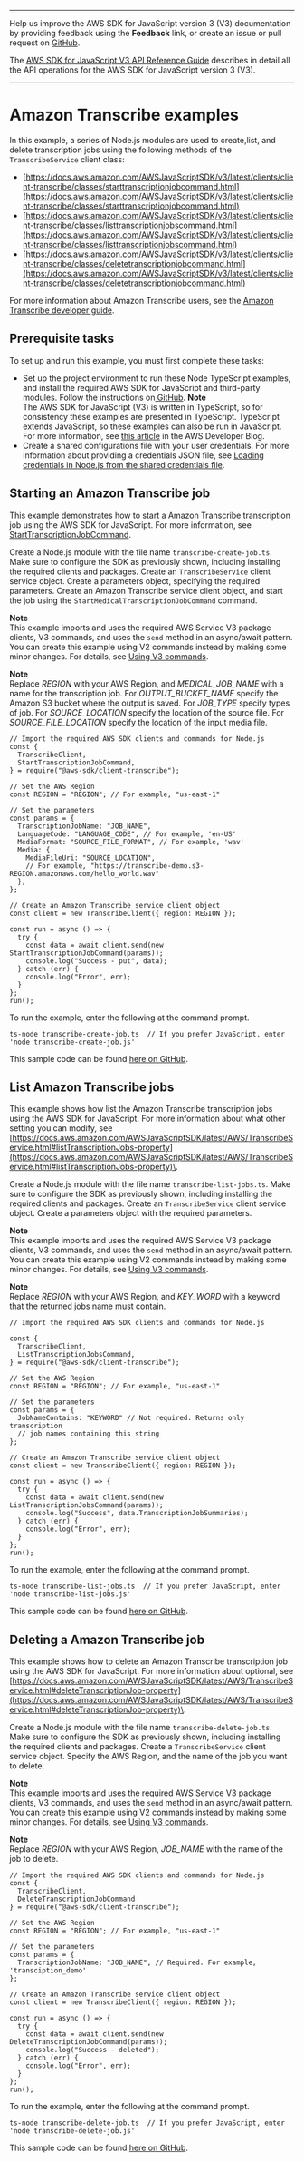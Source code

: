 --------

Help us improve the AWS SDK for JavaScript version 3 \(V3\) documentation by providing feedback using the **Feedback** link, or create an issue or pull request on [GitHub](https://github.com/awsdocs/aws-sdk-for-javascript-v3)\.

 The [AWS SDK for JavaScript V3 API Reference Guide](https://docs.aws.amazon.com/AWSJavaScriptSDK/v3/latest/index.html) describes in detail all the API operations for the AWS SDK for JavaScript version 3 \(V3\)\.

--------

# Amazon Transcribe examples<a name="transcribe-examples-section"></a>

In this example, a series of Node\.js modules are used to create,list, and delete transcription jobs using the following methods of the `TranscribeService` client class:
+ [https://docs.aws.amazon.com/AWSJavaScriptSDK/v3/latest/clients/client-transcribe/classes/starttranscriptionjobcommand.html](https://docs.aws.amazon.com/AWSJavaScriptSDK/v3/latest/clients/client-transcribe/classes/starttranscriptionjobcommand.html)
+ [https://docs.aws.amazon.com/AWSJavaScriptSDK/v3/latest/clients/client-transcribe/classes/listtranscriptionjobscommand.html](https://docs.aws.amazon.com/AWSJavaScriptSDK/v3/latest/clients/client-transcribe/classes/listtranscriptionjobscommand.html)
+ [https://docs.aws.amazon.com/AWSJavaScriptSDK/v3/latest/clients/client-transcribe/classes/deletetranscriptionjobcommand.html](https://docs.aws.amazon.com/AWSJavaScriptSDK/v3/latest/clients/client-transcribe/classes/deletetranscriptionjobcommand.html)

For more information about Amazon Transcribe users, see the [Amazon Transcribe developer guide](https://docs.aws.amazon.com//transcribe/latest/dg/what-is-transcribe.html)\.

## Prerequisite tasks<a name="transcribe-example-transcription-jobs"></a>

To set up and run this example, you must first complete these tasks:
+ Set up the project environment to run these Node TypeScript examples, and install the required AWS SDK for JavaScript and third\-party modules\. Follow the instructions on[ GitHub](https://github.com/awsdocs/aws-doc-sdk-examples/tree/master/javascriptv3/example_code/transcribe/README.md)\.
**Note**  
The AWS SDK for JavaScript \(V3\) is written in TypeScript, so for consistency these examples are presented in TypeScript\. TypeScript extends JavaScript, so these examples can also be run in JavaScript\. For more information, see [this article](https://aws.amazon.com/blogs/developer/first-class-typescript-support-in-modular-aws-sdk-for-javascript/) in the AWS Developer Blog\.
+ Create a shared configurations file with your user credentials\. For more information about providing a credentials JSON file, see [Loading credentials in Node\.js from the shared credentials file](loading-node-credentials-shared.md)\.

## Starting an Amazon Transcribe job<a name="transcribe-start-transcription"></a>

This example demonstrates how to start a Amazon Transcribe transcription job using the AWS SDK for JavaScript\. For more information, see [StartTranscriptionJobCommand](https://docs.aws.amazon.com/AWSJavaScriptSDK/latest/AWS/TranscribeService.html#startTranscriptionJob-property)\.

Create a Node\.js module with the file name `transcribe-create-job.ts`\. Make sure to configure the SDK as previously shown, including installing the required clients and packages\. Create an `TranscribeService` client service object\. Create a parameters object, specifying the required parameters\. Create an Amazon Transcribe service client object, and start the job using the `StartMedicalTranscriptionJobCommand` command\.

**Note**  
This example imports and uses the required AWS Service V3 package clients, V3 commands, and uses the `send` method in an async/await pattern\. You can create this example using V2 commands instead by making some minor changes\. For details, see [Using V3 commands](welcome.md#using_v3_commands)\.

**Note**  
Replace *REGION* with your AWS Region, and *MEDICAL\_JOB\_NAME* with a name for the transcription job\. For *OUTPUT\_BUCKET\_NAME* specify the Amazon S3 bucket where the output is saved\. For *JOB\_TYPE* specify types of job\. For *SOURCE\_LOCATION* specify the location of the source file\. For *SOURCE\_FILE\_LOCATION* specify the location of the input media file\.

```
// Import the required AWS SDK clients and commands for Node.js
const {
  TranscribeClient,
  StartTranscriptionJobCommand,
} = require("@aws-sdk/client-transcribe");

// Set the AWS Region
const REGION = "REGION"; // For example, "us-east-1"

// Set the parameters
const params = {
  TranscriptionJobName: "JOB_NAME",
  LanguageCode: "LANGUAGE_CODE", // For example, 'en-US'
  MediaFormat: "SOURCE_FILE_FORMAT", // For example, 'wav'
  Media: {
    MediaFileUri: "SOURCE_LOCATION",
    // For example, "https://transcribe-demo.s3-REGION.amazonaws.com/hello_world.wav"
  },
};

// Create an Amazon Transcribe service client object
const client = new TranscribeClient({ region: REGION });

const run = async () => {
  try {
    const data = await client.send(new StartTranscriptionJobCommand(params));
    console.log("Success - put", data);
  } catch (err) {
    console.log("Error", err);
  }
};
run();
```

To run the example, enter the following at the command prompt\.

```
ts-node transcribe-create-job.ts  // If you prefer JavaScript, enter 'node transcribe-create-job.js'
```

This sample code can be found [here on GitHub](https://github.com/awsdocs/aws-doc-sdk-examples/blob/master/javascriptv3/example_code/transcribe/src/transcribe_create_job.ts)\.

## List Amazon Transcribe jobs<a name="transcribe-list-jobs"></a>

This example shows how list the Amazon Transcribe transcription jobs using the AWS SDK for JavaScript\. For more information about what other setting you can modify, see [https://docs.aws.amazon.com/AWSJavaScriptSDK/latest/AWS/TranscribeService.html#listTranscriptionJobs-property](https://docs.aws.amazon.com/AWSJavaScriptSDK/latest/AWS/TranscribeService.html#listTranscriptionJobs-property)\.

Create a Node\.js module with the file name `transcribe-list-jobs.ts`\. Make sure to configure the SDK as previously shown, including installing the required clients and packages\. Create an `TranscribeService` client service object\. Create a parameters object with the required parameters\.

**Note**  
This example imports and uses the required AWS Service V3 package clients, V3 commands, and uses the `send` method in an async/await pattern\. You can create this example using V2 commands instead by making some minor changes\. For details, see [Using V3 commands](welcome.md#using_v3_commands)\.

**Note**  
Replace *REGION* with your AWS Region, and *KEY\_WORD* with a keyword that the returned jobs name must contain\.

```
// Import the required AWS SDK clients and commands for Node.js

const {
  TranscribeClient,
  ListTranscriptionJobsCommand,
} = require("@aws-sdk/client-transcribe");

// Set the AWS Region
const REGION = "REGION"; // For example, "us-east-1"

// Set the parameters
const params = {
  JobNameContains: "KEYWORD" // Not required. Returns only transcription
  // job names containing this string
};

// Create an Amazon Transcribe service client object
const client = new TranscribeClient({ region: REGION });

const run = async () => {
  try {
    const data = await client.send(new ListTranscriptionJobsCommand(params));
    console.log("Success", data.TranscriptionJobSummaries);
  } catch (err) {
    console.log("Error", err);
  }
};
run();
```

To run the example, enter the following at the command prompt\.

```
ts-node transcribe-list-jobs.ts  // If you prefer JavaScript, enter 'node transcribe-list-jobs.js'
```

This sample code can be found [here on GitHub](https://github.com/awsdocs/aws-doc-sdk-examples/blob/master/javascriptv3/example_code/transcribe/src/transcribe_list_jobs.ts)\.

## Deleting a Amazon Transcribe job<a name="transcribe-delete-job"></a>

This example shows how to delete an Amazon Transcribe transcription job using the AWS SDK for JavaScript\. For more information about optional, see [https://docs.aws.amazon.com/AWSJavaScriptSDK/latest/AWS/TranscribeService.html#deleteTranscriptionJob-property](https://docs.aws.amazon.com/AWSJavaScriptSDK/latest/AWS/TranscribeService.html#deleteTranscriptionJob-property)\.

Create a Node\.js module with the file name `transcribe-delete-job.ts`\. Make sure to configure the SDK as previously shown, including installing the required clients and packages\. Create a `TranscribeService` client service object\. Specify the AWS Region, and the name of the job you want to delete\.

**Note**  
This example imports and uses the required AWS Service V3 package clients, V3 commands, and uses the `send` method in an async/await pattern\. You can create this example using V2 commands instead by making some minor changes\. For details, see [Using V3 commands](welcome.md#using_v3_commands)\.

**Note**  
Replace *REGION* with your AWS Region, *JOB\_NAME* with the name of the job to delete\. 

```
// Import the required AWS SDK clients and commands for Node.js
const {
  TranscribeClient,
  DeleteTranscriptionJobCommand
} = require("@aws-sdk/client-transcribe");

// Set the AWS Region
const REGION = "REGION"; // For example, "us-east-1"

// Set the parameters
const params = {
  TranscriptionJobName: "JOB_NAME", // Required. For example, 'transciption_demo'
};

// Create an Amazon Transcribe service client object
const client = new TranscribeClient({ region: REGION });

const run = async () => {
  try {
    const data = await client.send(new DeleteTranscriptionJobCommand(params));
    console.log("Success - deleted");
  } catch (err) {
    console.log("Error", err);
  }
};
run();
```

To run the example, enter the following at the command prompt\.

```
ts-node transcribe-delete-job.ts  // If you prefer JavaScript, enter 'node transcribe-delete-job.js'
```

This sample code can be found [here on GitHub](https://github.com/awsdocs/aws-doc-sdk-examples/blob/master/javascriptv3/example_code/transcribe/src/transcribe_delete_job.ts)\.